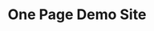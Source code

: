 ---
title: One Page Demo Site
menu: Home

content:
    items: '@self.modular'
    order:
        by: default
        dir: asc
        custom:
            - _hero
            - _instagram
---